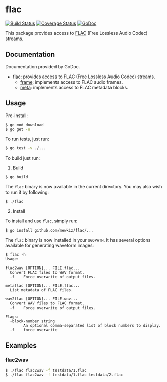# flac

[![Build Status](https://travis-ci.org/mewkiz/flac.svg?branch=master)](https://travis-ci.org/mewkiz/flac)
[![Coverage Status](https://img.shields.io/coveralls/mewkiz/flac.svg)](https://coveralls.io/r/mewkiz/flac?branch=master)
[![GoDoc](https://pkg.go.dev/badge/github.com/mewkiz/flac)](https://pkg.go.dev/github.com/mewkiz/flac)

This package provides access to [FLAC][1] (Free Lossless Audio Codec) streams.

[1]: http://flac.sourceforge.net/format.html

## Documentation

Documentation provided by GoDoc.

- [flac]: provides access to FLAC (Free Lossless Audio Codec) streams.
    - [frame][flac/frame]: implements access to FLAC audio frames.
    - [meta][flac/meta]: implements access to FLAC metadata blocks.

[flac]: http://pkg.go.dev/github.com/mewkiz/flac
[flac/frame]: http://pkg.go.dev/github.com/mewkiz/flac/frame
[flac/meta]: http://pkg.go.dev/github.com/mewkiz/flac/meta

## Usage


Pre-install:

```bash
$ go mod download
$ go get -u
```

To run tests, just run:

```bash
$ go test -v ./...
```

To build just run:

1. Build

```bash
$ go build
```

The `flac` binary is now available in the current directory. You may also wish to run it by following:

```bash
$ ./flac
```

2. Install

To install and use `flac`, simply run:

```bash
$ go install github.com/mewkiz/flac/...
```

The `flac` binary is now installed in your `$GOPATH`.  It has several options available
for generating waveform images:

```
$ flac -h
Usage:

flac2wav [OPTION]... FILE.flac...
  Convert FLAC files to WAV format.
  -f    Force overwrite of output files.

metaflac [OPTION]... FILE.flac...
  List metadata of FLAC files.

wav2flac [OPTION]... FILE.wav...
  Convert WAV files to FLAC format.
  -f    Force overwrite of output files.

Flags:
  -block-number string
        An optional comma-separated list of block numbers to display.
  -f    force overwrite
```

## Examples

### flac2wav

```bash
$ ./flac flac2wav -f testdata/1.flac
$ ./flac flac2wav -f testdata/1.flac testdata/2.flac
```



